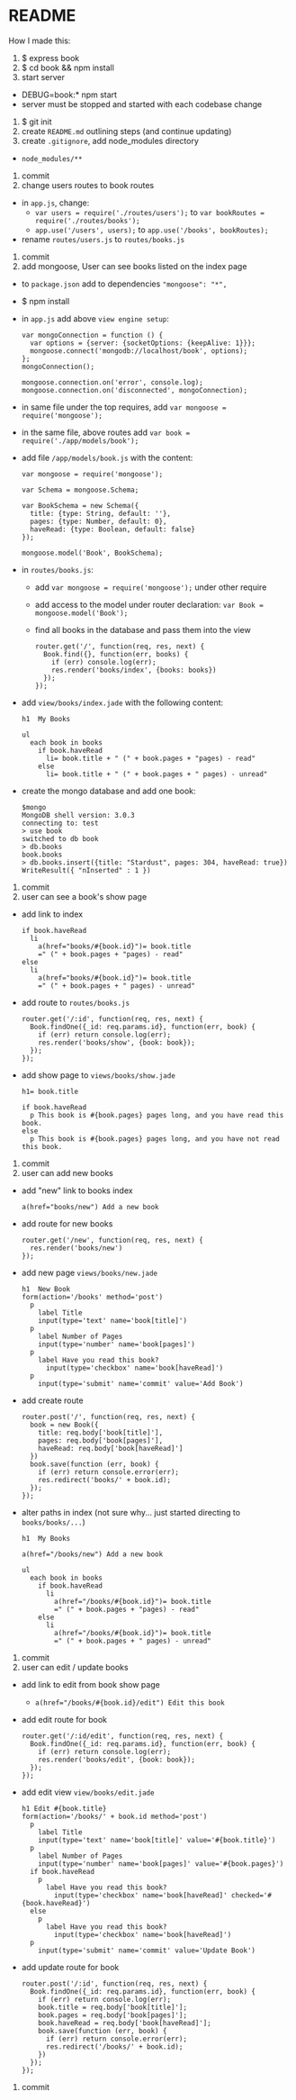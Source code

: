 # README

How I made this:

1. $ express book
1. $ cd book && npm install
1. start server
  * DEBUG=book:* npm start
  * server must be stopped and started with each codebase change
1. $ git init
1. create `README.md` outlining steps (and continue updating)
1. create `.gitignore`, add node_modules directory
  * `node_modules/**`
1. commit
1. change users routes to book routes
  * in `app.js`, change:
    * `var users = require('./routes/users');` to `var bookRoutes = require('./routes/books');`
    * `app.use('/users', users);` to `app.use('/books', bookRoutes);`
  * rename `routes/users.js` to `routes/books.js`
1. commit
1. add mongoose, User can see books listed on the index page
  * to `package.json` add to dependencies `"mongoose": "*",`
  * $ npm install
  * in `app.js` add above `view engine setup`:

    ```
    var mongoConnection = function () {
      var options = {server: {socketOptions: {keepAlive: 1}}};
      mongoose.connect('mongodb://localhost/book', options);
    };
    mongoConnection();

    mongoose.connection.on('error', console.log);
    mongoose.connection.on('disconnected', mongoConnection);
    ```

  * in same file under the top requires, add `var mongoose = require('mongoose');`
  * in the same file, above routes add `var book = require('./app/models/book');`
  * add file `/app/models/book.js` with the content:

    ```
    var mongoose = require('mongoose');

    var Schema = mongoose.Schema;

    var BookSchema = new Schema({
      title: {type: String, default: ''},
      pages: {type: Number, default: 0},
      haveRead: {type: Boolean, default: false}
    });

    mongoose.model('Book', BookSchema);
    ```

  * in `routes/books.js`:
    * add `var mongoose = require('mongoose');` under other require
    * add access to the model under router declaration: `var Book = mongoose.model('Book');`
    * find all books in the database and pass them into the view

      ```
      router.get('/', function(req, res, next) {
        Book.find({}, function(err, books) {
          if (err) console.log(err);
          res.render('books/index', {books: books})
        });
      });
      ```

  * add `view/books/index.jade` with the following content:

    ```
    h1  My Books

    ul
      each book in books
        if book.haveRead
          li= book.title + " (" + book.pages + "pages) - read"
        else
          li= book.title + " (" + book.pages + " pages) - unread"

    ```

  * create the mongo database and add one book:

    ```
    $mongo
    MongoDB shell version: 3.0.3
    connecting to: test
    > use book
    switched to db book
    > db.books
    book.books
    > db.books.insert({title: "Stardust", pages: 304, haveRead: true})
    WriteResult({ "nInserted" : 1 })
    ```

1. commit
1. user can see a book's show page
  * add link to index

    ```
    if book.haveRead
      li
        a(href="books/#{book.id}")= book.title
        =" (" + book.pages + "pages) - read"
    else
      li
        a(href="books/#{book.id}")= book.title
        =" (" + book.pages + " pages) - unread"
    ```

  * add route to `routes/books.js`

    ```
    router.get('/:id', function(req, res, next) {
      Book.findOne({_id: req.params.id}, function(err, book) {
        if (err) return console.log(err);
        res.render('books/show', {book: book});
      });
    });
    ```

  * add show page to `views/books/show.jade`

    ```
    h1= book.title

    if book.haveRead
      p This book is #{book.pages} pages long, and you have read this book.
    else
      p This book is #{book.pages} pages long, and you have not read this book.
    ```

1. commit
1. user can add new books
  * add "new" link to books index

    ```
    a(href="books/new") Add a new book
    ```

  * add route for new books

    ```
    router.get('/new', function(req, res, next) {
      res.render('books/new')
    });
    ```

  * add new page `views/books/new.jade`

    ```
    h1  New Book
    form(action='/books' method='post')
      p
        label Title
        input(type='text' name='book[title]')
      p
        label Number of Pages
        input(type='number' name='book[pages]')
      p
        label Have you read this book?
          input(type='checkbox' name='book[haveRead]')
      p
        input(type='submit' name='commit' value='Add Book')
    ```

  * add create route

    ```
    router.post('/', function(req, res, next) {
      book = new Book({
        title: req.body['book[title]'],
        pages: req.body['book[pages]'],
        haveRead: req.body['book[haveRead]']
      })
      book.save(function (err, book) {
        if (err) return console.error(err);
        res.redirect('books/' + book.id);
      });
    });
    ```

  * alter paths in index (not sure why... just started directing to `books/books/...`)

    ```
    h1  My Books

    a(href="/books/new") Add a new book

    ul
      each book in books
        if book.haveRead
          li
            a(href="/books/#{book.id}")= book.title
            =" (" + book.pages + "pages) - read"
        else
          li
            a(href="/books/#{book.id}")= book.title
            =" (" + book.pages + " pages) - unread"
    ```

1. commit
1. user can edit / update books
  * add link to edit from book show page
    * `a(href="/books/#{book.id}/edit") Edit this book`
  * add edit route for book

    ```
    router.get('/:id/edit', function(req, res, next) {
      Book.findOne({_id: req.params.id}, function(err, book) {
        if (err) return console.log(err);
        res.render('books/edit', {book: book});
      });
    });
    ```

  * add edit view `view/books/edit.jade`

    ```
    h1 Edit #{book.title}
    form(action='/books/' + book.id method='post')
      p
        label Title
        input(type='text' name='book[title]' value='#{book.title}')
      p
        label Number of Pages
        input(type='number' name='book[pages]' value='#{book.pages}')
      if book.haveRead
        p
          label Have you read this book?
            input(type='checkbox' name='book[haveRead]' checked='#{book.haveRead}')
      else
        p
          label Have you read this book?
            input(type='checkbox' name='book[haveRead]')
      p
        input(type='submit' name='commit' value='Update Book')

    ```

  * add update route for book

    ```
    router.post('/:id', function(req, res, next) {
      Book.findOne({_id: req.params.id}, function(err, book) {
        if (err) return console.log(err);
        book.title = req.body['book[title]'];
        book.pages = req.body['book[pages]'];
        book.haveRead = req.body['book[haveRead]'];
        book.save(function (err, book) {
          if (err) return console.error(err);
          res.redirect('/books/' + book.id);
        })
      });
    });
    ```

1. commit

